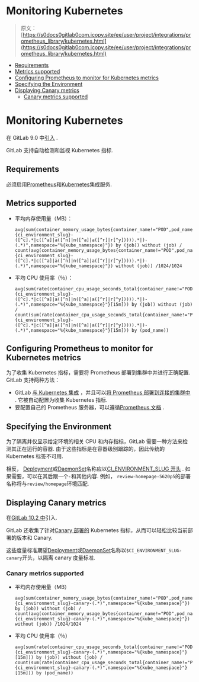# Monitoring Kubernetes

> 原文：[https://s0docs0gitlab0com.icopy.site/ee/user/project/integrations/prometheus_library/kubernetes.html](https://s0docs0gitlab0com.icopy.site/ee/user/project/integrations/prometheus_library/kubernetes.html)

*   [Requirements](#requirements)
*   [Metrics supported](#metrics-supported)
*   [Configuring Prometheus to monitor for Kubernetes metrics](#configuring-prometheus-to-monitor-for-kubernetes-metrics)
*   [Specifying the Environment](#specifying-the-environment)
*   [Displaying Canary metrics](#displaying-canary-metrics-premium)
    *   [Canary metrics supported](#canary-metrics-supported)

# Monitoring Kubernetes[](#monitoring-kubernetes "Permalink")

在 GitLab 9.0 中[引入](https://gitlab.com/gitlab-org/gitlab-foss/-/merge_requests/8935) .

GitLab 支持自动检测和监视 Kubernetes 指标.

## Requirements[](#requirements "Permalink")

必须启用[Prometheus](../prometheus.html)和[Kubernetes](../kubernetes.html)集成服务.

## Metrics supported[](#metrics-supported "Permalink")

*   平均内存使用量（MB）：

    ```
    avg(sum(container_memory_usage_bytes{container_name!="POD",pod_name=~"^%{ci_environment_slug}-([^c].*|c([^a]|a([^n]|n([^a]|a([^r]|r[^y])))).*|)-(.*)",namespace="%{kube_namespace}"}) by (job)) without (job) / count(avg(container_memory_usage_bytes{container_name!="POD",pod_name=~"^%{ci_environment_slug}-([^c].*|c([^a]|a([^n]|n([^a]|a([^r]|r[^y])))).*|)-(.*)",namespace="%{kube_namespace}"}) without (job)) /1024/1024 
    ```

*   平均 CPU 使用率（％）：

    ```
    avg(sum(rate(container_cpu_usage_seconds_total{container_name!="POD",pod_name=~"^%{ci_environment_slug}-([^c].*|c([^a]|a([^n]|n([^a]|a([^r]|r[^y])))).*|)-(.*)",namespace="%{kube_namespace}"}[15m])) by (job)) without (job) / count(sum(rate(container_cpu_usage_seconds_total{container_name!="POD",pod_name=~"^%{ci_environment_slug}-([^c].*|c([^a]|a([^n]|n([^a]|a([^r]|r[^y])))).*|)-(.*)",namespace="%{kube_namespace}"}[15m])) by (pod_name)) 
    ```

## Configuring Prometheus to monitor for Kubernetes metrics[](#configuring-prometheus-to-monitor-for-kubernetes-metrics "Permalink")

为了收集 Kubernetes 指标，需要将 Prometheus 部署到集群中并进行正确配置. GitLab 支持两种方法：

*   GitLab [与 Kubernetes 集成](../../clusters/index.html) ，并且可以[将 Prometheus 部署到连接的集群中](../prometheus.html#managed-prometheus-on-kubernetes) . 它被自动配置为收集 Kubernetes 指标.
*   要配置自己的 Prometheus 服务器，可以遵循[Prometheus 文档](https://s0prometheus0io.icopy.site/docs/introduction/overview/) .

## Specifying the Environment[](#specifying-the-environment "Permalink")

为了隔离并仅显示给定环境的相关 CPU 和内存指标，GitLab 需要一种方法来检测其正在运行的容器. 由于这些指标是在容器级别跟踪的，因此传统的 Kubernetes 标签不可用.

相反， [Deployment](https://kubernetes.io/docs/concepts/workloads/controllers/deployment/)或[DaemonSet](https://kubernetes.io/docs/concepts/workloads/controllers/daemonset/)名称应以[CI_ENVIRONMENT_SLUG 开头](../../../../ci/variables/README.html#predefined-environment-variables) . 如果需要，可以在其后跟一个`-`和其他内容. 例如， `review-homepage-5620p5`的部署名称将与`review/homepage`环境匹配.

## Displaying Canary metrics[](#displaying-canary-metrics-premium "Permalink")

在[GitLab 10.2 中](https://gitlab.com/gitlab-org/gitlab-foss/-/merge_requests/15201)引入.

GitLab 还收集了针对[Canary 部署的](../../canary_deployments.html) Kubernetes 指标，从而可以轻松比较当前部署的版本和 Canary.

这些度量标准期望[Deployment](https://kubernetes.io/docs/concepts/workloads/controllers/deployment/)或[DaemonSet](https://kubernetes.io/docs/concepts/workloads/controllers/daemonset/)名称以`$CI_ENVIRONMENT_SLUG-canary`开头，以隔离 canary 度量标准.

### Canary metrics supported[](#canary-metrics-supported "Permalink")

*   平均内存使用量（MB）

    ```
    avg(sum(container_memory_usage_bytes{container_name!="POD",pod_name=~"^%{ci_environment_slug}-canary-(.*)",namespace="%{kube_namespace}"}) by (job)) without (job) / count(avg(container_memory_usage_bytes{container_name!="POD",pod_name=~"^%{ci_environment_slug}-canary-(.*)",namespace="%{kube_namespace}"}) without (job)) /1024/1024 
    ```

*   平均 CPU 使用率（％）

    ```
    avg(sum(rate(container_cpu_usage_seconds_total{container_name!="POD",pod_name=~"^%{ci_environment_slug}-canary-(.*)",namespace="%{kube_namespace}"}[15m])) by (job)) without (job) / count(sum(rate(container_cpu_usage_seconds_total{container_name!="POD",pod_name=~"^%{ci_environment_slug}-canary-(.*)",namespace="%{kube_namespace}"}[15m])) by (pod_name)) 
    ```